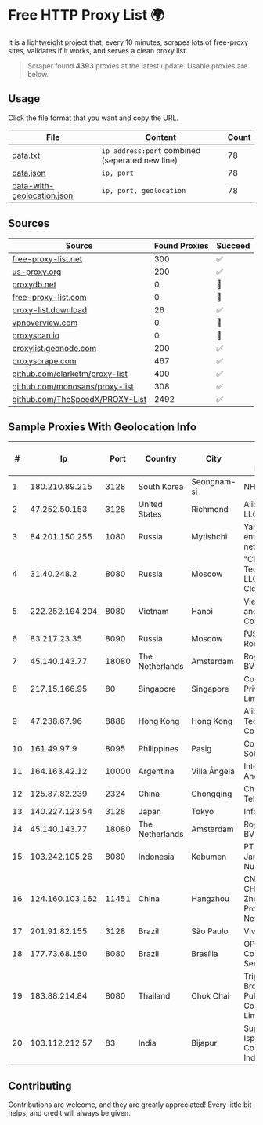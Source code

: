 
# Free HTTP Proxy List 🌍

It is a lightweight project that, every 10 minutes, scrapes lots of free-proxy sites, validates if it works, and serves a clean proxy list.


> Scraper found **4393** proxies at the latest update. Usable proxies are below.

## Usage

Click the file format that you want and copy the URL.


|File|Content|Count|
|----|-------|-----|
|[data.txt](https://raw.githubusercontent.com/themiralay/Proxy-List-World/master/data.txt)|`ip_address:port` combined (seperated new line)|78|
|[data.json](https://raw.githubusercontent.com/themiralay/Proxy-List-World/master/data.json)|`ip, port`|78|
|[data-with-geolocation.json](https://raw.githubusercontent.com/themiralay/Proxy-List-World/master/data-with-geolocation.json)|`ip, port, geolocation`|78|

## Sources

|Source|Found Proxies|Succeed|
|------|-------------|-------|
|[free-proxy-list.net](https://free-proxy-list.net)|300|✅|
|[us-proxy.org](https://www.us-proxy.org)|200|✅|
|[proxydb.net](http://proxydb.net)|0|🚫|
|[free-proxy-list.com](https://free-proxy-list.com/?page=&port=&type%5B%5D=http&type%5B%5D=https&up_time=0&search=Search)|0|🚫|
|[proxy-list.download](https://www.proxy-list.download/HTTP)|26|✅|
|[vpnoverview.com](https://vpnoverview.com/privacy/anonymous-browsing/free-proxy-servers)|0|🚫|
|[proxyscan.io](https://www.proxyscan.io)|0|🚫|
|[proxylist.geonode.com](https://proxylist.geonode.com/api/proxy-list?limit=300&page=1&sort_by=lastChecked&sort_type=desc&protocols=http,https)|200|✅|
|[proxyscrape.com](https://api.proxyscrape.com/v2/?request=displayproxies&protocol=http&timeout=10000&country=all&ssl=all&anonymity=all)|467|✅|
|[github.com/clarketm/proxy-list](https://raw.githubusercontent.com/clarketm/proxy-list/master/proxy-list-raw.txt)|400|✅|
|[github.com/monosans/proxy-list](https://raw.githubusercontent.com/monosans/proxy-list/main/proxies/http.txt)|308|✅|
|[github.com/TheSpeedX/PROXY-List](https://raw.githubusercontent.com/TheSpeedX/PROXY-List/master/http.txt)|2492|✅|


## Sample Proxies With Geolocation Info

|#|Ip|Port|Country|City|Internet Service Provider|
|-|--|----|-------|----|-------------------------|
|1|180.210.89.215|3128|South Korea|Seongnam-si|NHNCLOUD|
|2|47.252.50.153|3128|United States|Richmond|Alibaba Cloud LLC|
|3|84.201.150.255|1080|Russia|Mytishchi|Yandex enterprise network|
|4|31.40.248.2|8080|Russia|Moscow|"Cloud Technologies" LLC trading as Cloud.ru|
|5|222.252.194.204|8080|Vietnam|Hanoi|VietNam Post and Telecom Corporation|
|6|83.217.23.35|8090|Russia|Moscow|PJSC Rostelecom|
|7|45.140.143.77|18080|The Netherlands|Amsterdam|RoyaleHosting BV|
|8|217.15.166.95|80|Singapore|Singapore|Contabo Asia Private Limited|
|9|47.238.67.96|8888|Hong Kong|Hong Kong|Alibaba (US) Technology Co., Ltd.|
|10|161.49.97.9|8095|Philippines|Pasig|Converge ICT Solution Inc|
|11|164.163.42.12|10000|Argentina|Villa Ángela|Interret Villa Angela SRL|
|12|125.87.82.239|2324|China|Chongqing|China Telecom|
|13|140.227.123.54|3128|Japan|Tokyo|InfoSphere|
|14|45.140.143.77|18080|The Netherlands|Amsterdam|RoyaleHosting BV|
|15|103.242.105.26|8080|Indonesia|Kebumen|PT Lintas Jaringan Nusantara|
|16|124.160.103.162|11451|China|Hangzhou|CNC Group CHINA169 Zhejiang Province Network|
|17|201.91.82.155|3128|Brazil|São Paulo|Vivo|
|18|177.73.68.150|8080|Brazil|Brasília|OPENTEL Comércio e Serviços Ltda|
|19|183.88.214.84|8080|Thailand|Chok Chai|Triple T Broadband Public Company Limited|
|20|103.112.212.57|83|India|Bijapur|Supersonic Isp Connectivity India Pvt Ltd|



## Contributing

Contributions are welcome, and they are greatly appreciated! Every
little bit helps, and credit will always be given.

